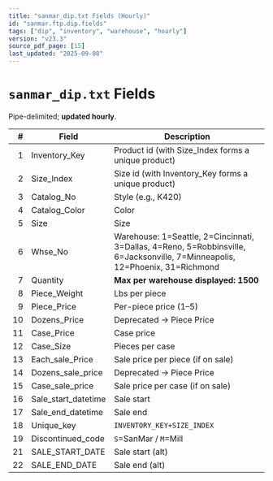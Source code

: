 ```yaml
---
title: "sanmar_dip.txt Fields (Hourly)"
id: "sanmar.ftp.dip.fields"
tags: ["dip", "inventory", "warehouse", "hourly"]
version: "v23.3"
source_pdf_page: [15]
last_updated: "2025-09-08"
---
```


# `sanmar_dip.txt` Fields

Pipe-delimited; **updated hourly**.

| # | Field | Description |
|---:|---|---|
| 1 | Inventory_Key | Product id (with Size_Index forms a unique product) |
| 2 | Size_Index | Size id (with Inventory_Key forms a unique product) |
| 3 | Catalog_No | Style (e.g., K420) |
| 4 | Catalog_Color | Color |
| 5 | Size | Size |
| 6 | Whse_No | Warehouse: 1=Seattle, 2=Cincinnati, 3=Dallas, 4=Reno, 5=Robbinsville, 6=Jacksonville, 7=Minneapolis, 12=Phoenix, 31=Richmond |
| 7 | Quantity | **Max per warehouse displayed: 1500** |
| 8 | Piece_Weight | Lbs per piece |
| 9 | Piece_Price | Per-piece price (1–5) |
| 10 | Dozens_Price | Deprecated → Piece Price |
| 11 | Case_Price | Case price |
| 12 | Case_Size | Pieces per case |
| 13 | Each_sale_Price | Sale price per piece (if on sale) |
| 14 | Dozens_sale_price | Deprecated → Piece Price |
| 15 | Case_sale_price | Sale price per case (if on sale) |
| 16 | Sale_start_datetime | Sale start |
| 17 | Sale_end_datetime | Sale end |
| 18 | Unique_key | `INVENTORY_KEY+SIZE_INDEX` |
| 19 | Discontinued_code | `S`=SanMar / `M`=Mill |
| 21 | SALE_START_DATE | Sale start (alt) |
| 22 | SALE_END_DATE | Sale end (alt) |

